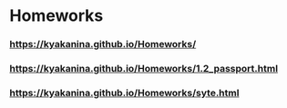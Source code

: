 # Homeworks
### https://kyakanina.github.io/Homeworks/
### https://kyakanina.github.io/Homeworks/1.2_passport.html
### https://kyakanina.github.io/Homeworks/syte.html
